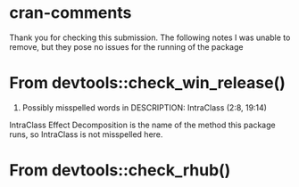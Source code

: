 cran-comments
================
Thank you for checking this submission. The following notes I was unable to remove, but they pose no issues for the running of the package

# From devtools::check_win_release()

1. Possibly misspelled words in DESCRIPTION:
  IntraClass (2:8, 19:14)

IntraClass Effect Decomposition is the name of the method this package runs, so IntraClass is not misspelled here. 

# From devtools::check_rhub()


